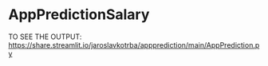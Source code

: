 # AppPredictionSalary

TO SEE THE OUTPUT: https://share.streamlit.io/jaroslavkotrba/appprediction/main/AppPrediction.py
